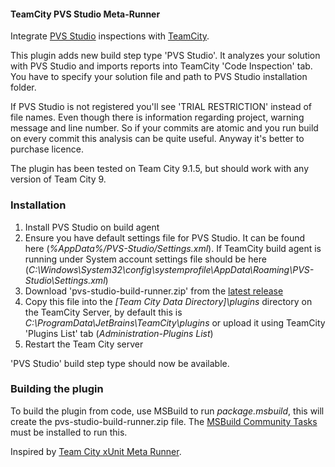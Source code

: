 #### TeamCity PVS Studio Meta-Runner

Integrate [PVS Studio](http://www.viva64.com/ru/pvs-studio/) inspections with [TeamCity](http://www.jetbrains.com/teamcity/).

This plugin adds new build step type 'PVS Studio'. It analyzes your solution with PVS Studio and imports reports into TeamCity 'Code Inspection' tab. You have to specify your solution file and path to PVS Studio installation folder.

If PVS Studio is not registered you'll see 'TRIAL RESTRICTION' instead of file names. Even though there is information regarding project, warning message and line number. So if your commits are atomic and you run build on every commit this analysis can be quite useful. Anyway it's better to purchase licence.

The plugin has been tested on Team City 9.1.5, but should work with any version of Team City 9.

### Installation

1. Install PVS Studio on build agent
2. Ensure you have default settings file for PVS Studio. It can be found here (_%AppData%/PVS-Studio/Settings.xml_). If TeamCity build agent is running under System account settings file should be here (_C:\Windows\System32\config\systemprofile\AppData\Roaming\PVS-Studio\Settings.xml_)
3. Download 'pvs-studio-build-runner.zip' from the [latest release](https://github.com/abuzhynsky/teamcity-pvs-studio-meta-runner/releases/latest)
4. Copy this file into the _[Team City Data Directory]\plugins_ directory on the TeamCity Server, by default this is _C:\ProgramData\JetBrains\TeamCity\plugins_ or upload it using TeamCity 'Plugins List' tab (_Administration-Plugins List_)
5. Restart the Team City server

'PVS Studio' build step type should now be available.

### Building the plugin

To build the plugin from code, use MSBuild to run _package.msbuild_, this will create the pvs-studio-build-runner.zip file. The [MSBuild Community Tasks](https://github.com/loresoft/msbuildtasks) must be installed to run this.

Inspired by [Team City xUnit Meta Runner](https://github.com/rhysgodfrey/team-city-xunit-meta-runner).